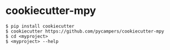 # cookiecutter-mpy

```
$ pip install cookiecutter
$ cookiecutter https://github.com/pycampers/cookiecutter-mpy
$ cd <myproject>
$ <myproject> --help
```
